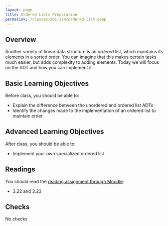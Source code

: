 ```yaml
---
layout: page
title: Ordered Lists Preparation
permalink: /classes/201-s24/ordered-list-prep
---
```


## Overview
Another variety of linear data structure is an *ordered* list, which maintains its elements in a sorted order. You can imagine that this makes certain tasks much easier, but adds complexity to adding elements. Today we will focus on the ADT and how you can implement it.

## Basic Learning Objectives
Before class, you should be able to: 
* Explain the difference between the unordered and ordered list ADTs
* Identify the changes made to the implementation of an ordered list to maintain order


## Advanced Learning Objectives
After class, you should be able to:
* Implement your own specialized ordered list


## Readings
You should read the [reading assignment through Moodle](https://moodle.carleton.edu/mod/lti/view.php?id=936211):

* 3.22 and 3.23

## Checks
No checks